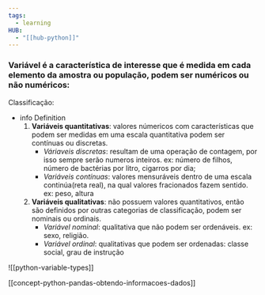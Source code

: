 ```yaml
---
tags:
  - learning
HUB:
  - "[[hub-python]]"
---
```



### Variável é a característica de interesse que é medida em cada elemento da amostra ou população, podem ser numéricos ou não numéricos:

Classificação:

- info Definition
	1. **Variáveis quantitativas**: valores númericos com características que podem ser medidas em uma escala quantitativa podem ser contínuas ou discretas.
		- *Váriaveis discretas*: resultam de uma operação de contagem, por isso sempre serão numeros inteiros. ex: número de filhos, número de bactérias por litro, cigarros por dia;
		- *Variáveis contínuas*: valores mensuráveis dentro de uma escala continúa(reta real), na qual valores fracionados fazem sentido. ex: peso, altura
	2. **Variáveis qualitativas**: não possuem valores quantitativos, então são definidos por outras categorias de classificação, podem ser nominais ou ordinais.
		- *Variável nominal*: qualitativa que não podem ser ordenáveis. ex: sexo, religião.
		- *Variável ordinal*: qualitativas que podem ser ordenadas: classe social, grau de instrução


![[python-variable-types]]

[[concept-python-pandas-obtendo-informacoes-dados]]
